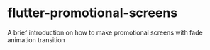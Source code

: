 # flutter-promotional-screens
A brief introduction on how to make promotional screens with fade animation transition

